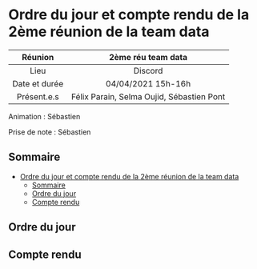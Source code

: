# Ordre du jour et compte rendu de la 2ème réunion de la team data

|    Réunion    |            2ème réu team data             |
| :-----------: | :---------------------------------------: |
|     Lieu      |                  Discord                  |
| Date et durée |            04/04/2021 15h-16h             |
|  Présent.e.s  | Félix Parain, Selma Oujid, Sébastien Pont |

Animation : Sébastien

Prise de note : Sébastien

## Sommaire

- [Ordre du jour et compte rendu de la 2ème réunion de la team data](#ordre-du-jour-et-compte-rendu-de-la-2ème-réunion-de-la-team-data)
  - [Sommaire](#sommaire)
  - [Ordre du jour](#ordre-du-jour)
  - [Compte rendu](#compte-rendu)

## Ordre du jour

## Compte rendu
